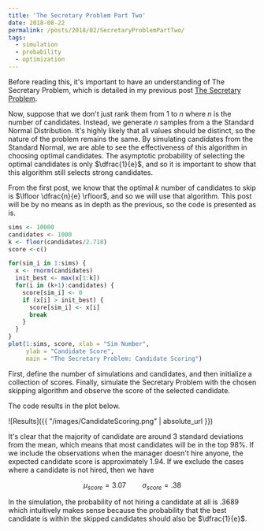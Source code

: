 ```yaml
---
title: 'The Secretary Problem Part Two'
date: 2018-08-22
permalink: /posts/2018/02/SecretaryProblemPartTwo/
tags:
  - simulation
  - probability
  - optimization
---
```


Before reading this, it's important to have an understanding of The Secretary Problem, which is detailed in my previous post [The Secretary Problem](http://honea.info/posts/2018/02/SecretaryProblem/).

Now, suppose that we don't just rank them from 1 to $n$ where $n$ is the number of candidates. Instead, we generate $n$ samples from a the Standard Normal Distribution. It's highly likely that all values should be distinct, so the nature of the problem remains the same. By simulating candidates from the Standard Normal, we are able to see the effectiveness of this algorithm in choosing optimal candidates. The asymptotic probability of selecting the optimal candidates is only $\dfrac{1}{e}$, and so it is important to show that this algorithm still selects strong candidates.

From the first post, we know that the optimal $k$ number of candidates to skip is $\lfloor \dfrac{n}{e} \rfloor$, and so we will use that algorithm. This post will be by no means as in depth as the previous, so the code is presented as is.

```R
sims <- 10000
candidates <- 1000
k <- floor(candidates/2.718)
score <-c()

for(sim_i in 1:sims) {
  x <- rnorm(candidates)
  init_best <- max(x[1:k])
  for(i in (k+1):candidates) {
    score[sim_i] <- 0
    if (x[i] > init_best) {
      score[sim_i] <- x[i]
      break
    }
  }
}
plot(1:sims, score, xlab = "Sim Number",
     ylab = "Candidate Score",
     main = "The Secretary Problem: Candidate Scoring")
```

First, define the number of simulations and candidates, and then initialize a collection of scores. Finally, simulate the Secretary Problem with the chosen skipping algorithm and observe the score of the selected candidate.

The code results in the plot below.

![Results]({{ "/images/CandidateScoring.png" | absolute_url }})

It's clear that the majority of candidate are around 3 standard deviations from the mean, which means that most candidates will be in the top 98%. If we include the observations when the manager doesn't hire anyone, the expected candidate score is approximately 1.94. If we exclude the cases where a candidate is not hired, then we have

$$\mu_{score} = 3.07 \quad \quad \sigma_{score} = .38$$

In the simulation, the probability of not hiring a candidate at all is $.3689$ which intuitively makes sense because the probability that the best candidate is within the skipped candidates should also be $\dfrac{1}{e}$.